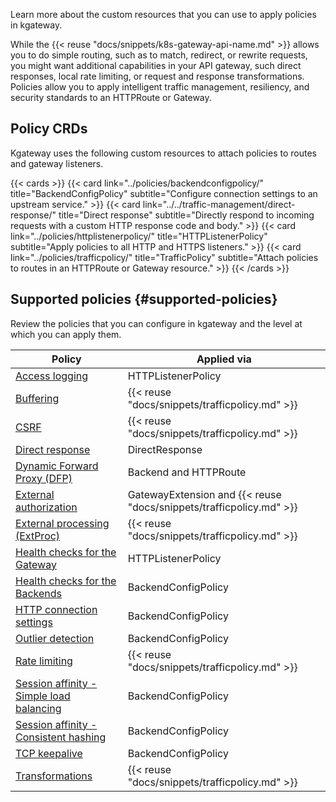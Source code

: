 Learn more about the custom resources that you can use to apply policies in kgateway. 


While the {{< reuse "docs/snippets/k8s-gateway-api-name.md" >}} allows you to do simple routing, such as to match, redirect, or rewrite requests, you might want additional capabilities in your API gateway, such direct responses, local rate limiting, or request and response transformations. Policies allow you to apply intelligent traffic management, resiliency, and security standards to an HTTPRoute or Gateway. 

## Policy CRDs

Kgateway uses the following custom resources to attach policies to routes and gateway listeners. 

{{< cards >}}
  {{< card link="../policies/backendconfigpolicy/" title="BackendConfigPolicy" subtitle="Configure connection settings to an upstream service." >}}
  {{< card link="../../traffic-management/direct-response/" title="Direct response" subtitle="Directly respond to incoming requests with a custom HTTP response code and body." >}}
  {{< card link="../policies/httplistenerpolicy/" title="HTTPListenerPolicy" subtitle="Apply policies to all HTTP and HTTPS listeners." >}}
  {{< card link="../policies/trafficpolicy/" title="TrafficPolicy" subtitle="Attach policies to routes in an HTTPRoute or Gateway resource." >}}
{{< /cards >}}



## Supported policies {#supported-policies}

Review the policies that you can configure in kgateway and the level at which you can apply them.   

| Policy | Applied via |
| -- | -- | 
| [Access logging](../../security/access-logging) | HTTPListenerPolicy |
| [Buffering](../../traffic-management/buffering)| {{< reuse "docs/snippets/trafficpolicy.md" >}} | 
| [CSRF](../../security/csrf)| {{< reuse "docs/snippets/trafficpolicy.md" >}} | 
| [Direct response](../../traffic-management/direct-response/) | DirectResponse | 
| [Dynamic Forward Proxy (DFP)](../../traffic-management/dfp)| Backend and HTTPRoute | 
| [External authorization](../../security/external-auth) | GatewayExtension and {{< reuse "docs/snippets/trafficpolicy.md" >}} |
| [External processing (ExtProc)](../../traffic-management/extproc/) | {{< reuse "docs/snippets/trafficpolicy.md" >}} | 
| [Health checks for the Gateway](../../traffic-management/health-checks/gateway)| HTTPListenerPolicy | 
| [Health checks for the Backends](../../traffic-management/health-checks/backend)| BackendConfigPolicy |{{%  version include-if="2.2.x,2.1.x" %}} 
| [HTTP connection settings](../../resiliency/connection)| BackendConfigPolicy | 
| [Outlier detection](../../resiliency/outlier-detection)| BackendConfigPolicy | {{% /version %}}
| [Rate limiting](../../security/ratelimit/) | {{< reuse "docs/snippets/trafficpolicy.md" >}} | 
| [Session affinity - Simple load balancing](../../traffic-management/session-affinity/loadbalancing/) | BackendConfigPolicy  | 
| [Session affinity - Consistent hashing](../../traffic-management/session-affinity/consistent-hashing/) | BackendConfigPolicy  | {{%  version include-if="2.2.x,2.1.x" %}} 
| [TCP keepalive](../../resiliency/tcp-keepalive/) | BackendConfigPolicy | {{% /version %}}
| [Transformations](../../traffic-management/transformations) | {{< reuse "docs/snippets/trafficpolicy.md" >}} | 